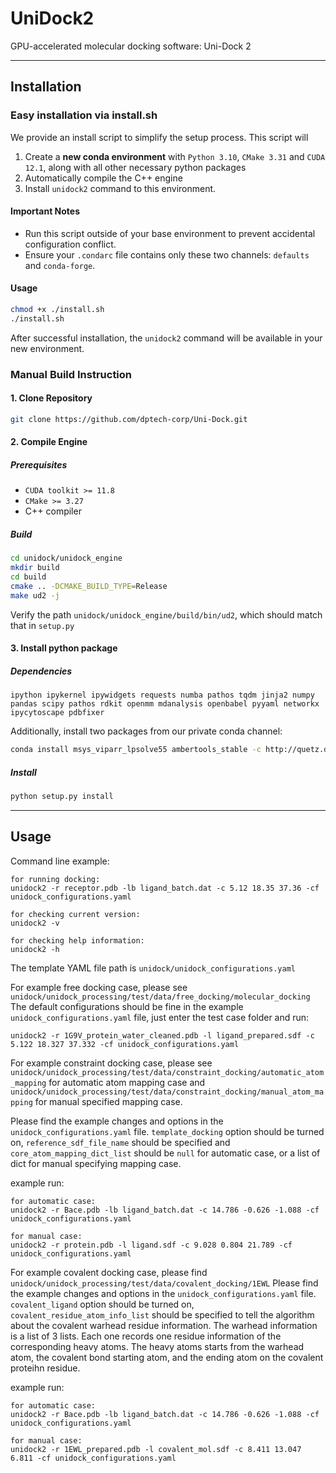 # UniDock2
GPU-accelerated molecular docking software: Uni-Dock 2

---
## Installation
### Easy installation via install.sh
We provide an install script to simplify the setup process. This script will

1. Create a **new conda environment** with `Python 3.10`, `CMake 3.31` and `CUDA 12.1`, along with all other necessary python packages
2. Automatically compile the C++ engine
3. Install `unidock2` command to this environment.

#### Important Notes
* Run this script outside of your base environment to prevent accidental configuration conflict.
* Ensure your `.condarc` file contains only these two channels: `defaults` and `conda-forge`.

#### Usage
```sh
chmod +x ./install.sh
./install.sh
```
After successful installation, the `unidock2` command will be available in your new environment.


### Manual Build Instruction
#### 1. Clone Repository
```sh
git clone https://github.com/dptech-corp/Uni-Dock.git
```
#### 2. Compile Engine
##### Prerequisites
* `CUDA toolkit >= 11.8`
* `CMake >= 3.27`
* C++ compiler

##### Build
```sh
cd unidock/unidock_engine
mkdir build
cd build
cmake .. -DCMAKE_BUILD_TYPE=Release
make ud2 -j
```
Verify the path `unidock/unidock_engine/build/bin/ud2`,  which should match that in `setup.py` 

#### 3. Install python package
##### Dependencies
`
ipython ipykernel ipywidgets requests numba pathos tqdm jinja2 numpy pandas scipy pathos rdkit openmm mdanalysis openbabel pyyaml networkx ipycytoscape pdbfixer
`

Additionally, install two packages from our private conda channel:
```sh
conda install msys_viparr_lpsolve55 ambertools_stable -c http://quetz.dp.tech:8088/get/baymax --no-repodata-use-zst
```

##### Install
```sh
python setup.py install
```


---
## Usage
Command line example:
```
for running docking:
unidock2 -r receptor.pdb -lb ligand_batch.dat -c 5.12 18.35 37.36 -cf unidock_configurations.yaml

for checking current version:
unidock2 -v

for checking help information:
unidock2 -h
```

The template YAML file path is `unidock/unidock_configurations.yaml`

For example free docking case, please see `unidock/unidock_processing/test/data/free_docking/molecular_docking`
The default configurations should be fine in the example `unidock_configurations.yaml` file, just enter the test case folder and run:
```
unidock2 -r 1G9V_protein_water_cleaned.pdb -l ligand_prepared.sdf -c 5.122 18.327 37.332 -cf unidock_configurations.yaml
```

For example constraint docking case, please see `unidock/unidock_processing/test/data/constraint_docking/automatic_atom_mapping` for automatic atom mapping case and `unidock/unidock_processing/test/data/constraint_docking/manual_atom_mapping` for manual specified mapping case.

Please find the example changes and options in the `unidock_configurations.yaml` file. `template_docking` option should be turned on, `reference_sdf_file_name` should be specified and `core_atom_mapping_dict_list` should be `null` for automatic case, or a list of dict for manual specifying mapping case.

example run:
```
for automatic case:
unidock2 -r Bace.pdb -lb ligand_batch.dat -c 14.786 -0.626 -1.088 -cf unidock_configurations.yaml

for manual case:
unidock2 -r protein.pdb -l ligand.sdf -c 9.028 0.804 21.789 -cf unidock_configurations.yaml
```

For example covalent docking case, please find `unidock/unidock_processing/test/data/covalent_docking/1EWL`
Please find the example changes and options in the `unidock_configurations.yaml` file. `covalent_ligand` option should be turned on, `covalent_residue_atom_info_list` should be specified to tell the algorithm about the covalent warhead residue information. The warhead information is a list of 3 lists. Each one records one residue information of the corresponding heavy atoms. The heavy atoms starts from the warhead atom, the covalent bond starting atom, and the ending atom on the covalent proteihn residue.

example run:
```
for automatic case:
unidock2 -r Bace.pdb -lb ligand_batch.dat -c 14.786 -0.626 -1.088 -cf unidock_configurations.yaml

for manual case:
unidock2 -r 1EWL_prepared.pdb -l covalent_mol.sdf -c 8.411 13.047 6.811 -cf unidock_configurations.yaml
```
